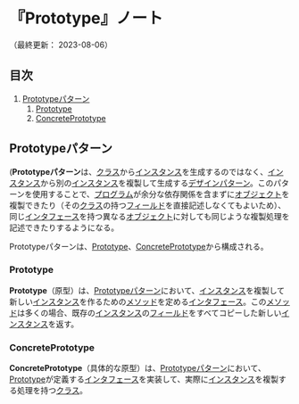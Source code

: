 # 『Prototype』ノート

（最終更新： 2023-08-06）


## 目次

1. [Prototypeパターン](#prototypeパターン)
	1. [Prototype](#prototype)
	1. [ConcretePrototype](#concreteprototype)


## Prototypeパターン

(**Prototypeパターン**は、[クラス](../../../../programming/_/chapters/object_oriented.md#クラス)から[インスタンス](../../../../programming/_/chapters/object_oriented.md#インスタンス)を生成するのではなく、[インスタンス](../../../../programming/_/chapters/object_oriented.md#インスタンス)から別の[インスタンス](../../../../programming/_/chapters/object_oriented.md#インスタンス)を複製して生成する[デザインパターン](./design_pattern.md#デザインパターン)。このパターンを使用することで、[プログラム](../../../../programming/_/chapters/programming.md#プログラム)が余分な依存関係を含まずに[オブジェクト](../../../../programming/_/chapters/object_oriented.md#オブジェクト)を複製できたり（その[クラス](../../../../programming/_/chapters/object_oriented.md#クラス)の持つ[フィールド](../../../../programming/_/chapters/object_oriented.md#プロパティ)を直接記述しなくてもよいため）、同じ[インタフェース](../../../../programming/_/chapters/object_oriented.md#インタフェース)を持つ異なる[オブジェクト](../../../../programming/_/chapters/object_oriented.md#オブジェクト)に対しても同じような複製処理を記述できたりするようになる。

Prototypeパターンは、[Prototype](#prototype)、[ConcretePrototype](#concreteprototype)から構成される。

### Prototype

**Prototype**（原型）は、[Prototypeパターン](#prototypeパターン)において、[インスタンス](../../../../programming/_/chapters/object_oriented.md#インスタンス)を複製して新しい[インスタンス](../../../../programming/_/chapters/object_oriented.md#インスタンス)を作るための[メソッド](../../../../programming/_/chapters/object_oriented.md#メソッド)を定める[インタフェース](../../../../programming/_/chapters/object_oriented.md#インタフェース)。この[メソッド](../../../../programming/_/chapters/object_oriented.md#メソッド)は多くの場合、既存の[インスタンス](../../../../programming/_/chapters/object_oriented.md#インスタンス)の[フィールド](../../../../programming/_/chapters/object_oriented.md#プロパティ)をすべてコピーした新しい[インスタンス](../../../../programming/_/chapters/object_oriented.md#インスタンス)を返す。

### ConcretePrototype

**ConcretePrototype**（具体的な原型）は、[Prototypeパターン](#prototypeパターン)において、[Prototype](#prototype)が定義する[インタフェース](../../../../programming/_/chapters/object_oriented.md#インタフェース)を実装して、実際に[インスタンス](../../../../programming/_/chapters/object_oriented.md#インスタンス)を複製する処理を持つ[クラス](../../../../programming/_/chapters/object_oriented.md#クラス)。
